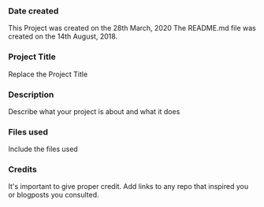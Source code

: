 ### Date created
This Project was created on the 28th March, 2020
The README.md file was created on the 14th August, 2018.

### Project Title
Replace the Project Title

### Description
Describe what your project is about and what it does

### Files used
Include the files used

### Credits
It's important to give proper credit. Add links to any repo that inspired you or blogposts you consulted.
